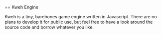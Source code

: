 == Kweh Engine

Kweh is a tiny, barebones game engine written in Javascript. There are no plans to develop it for public use, but feel free to have a look around the source code and borrow whatever you like.

